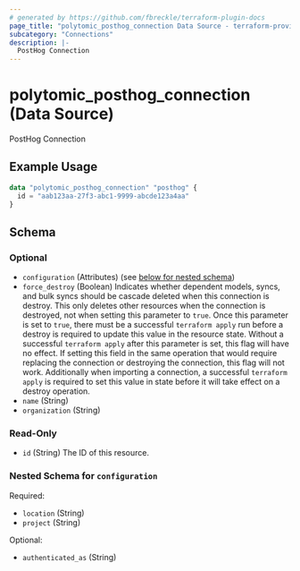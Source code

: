 ```yaml
---
# generated by https://github.com/fbreckle/terraform-plugin-docs
page_title: "polytomic_posthog_connection Data Source - terraform-provider-polytomic"
subcategory: "Connections"
description: |-
  PostHog Connection
---
```


# polytomic_posthog_connection (Data Source)

PostHog Connection

## Example Usage

```terraform
data "polytomic_posthog_connection" "posthog" {
  id = "aab123aa-27f3-abc1-9999-abcde123a4aa"
}
```

<!-- schema generated by tfplugindocs -->
## Schema

### Optional

- `configuration` (Attributes) (see [below for nested schema](#nestedatt--configuration))
- `force_destroy` (Boolean) Indicates whether dependent models, syncs, and bulk syncs should be cascade deleted when this connection is destroy. This only deletes other resources when the connection is destroyed, not when setting this parameter to `true`. Once this parameter is set to `true`, there must be a successful `terraform apply` run before a destroy is required to update this value in the resource state. Without a successful `terraform apply` after this parameter is set, this flag will have no effect. If setting this field in the same operation that would require replacing the connection or destroying the connection, this flag will not work. Additionally when importing a connection, a successful `terraform apply` is required to set this value in state before it will take effect on a destroy operation.
- `name` (String)
- `organization` (String)

### Read-Only

- `id` (String) The ID of this resource.

<a id="nestedatt--configuration"></a>
### Nested Schema for `configuration`

Required:

- `location` (String)
- `project` (String)

Optional:

- `authenticated_as` (String)


